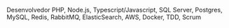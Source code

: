 Desenvolvedor PHP, Node.js, Typescript/Javascript, SQL Server, Postgres, MySQL, Redis, RabbitMQ, ElasticSearch, AWS, Docker, TDD, Scrum
